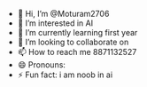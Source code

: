 - 👋 Hi, I’m @Moturam2706
- 👀 I’m interested in AI
- 🌱 I’m currently learning first year
- 💞️ I’m looking to collaborate on 
- 📫 How to reach me 8871132527
- 😄 Pronouns: 
- ⚡ Fun fact: i am noob in ai 

<!---
Moturam2706/Moturam2706 is a ✨ special ✨ repository because its `README.md` (this file) appears on your GitHub profile.
You can click the Preview link to take a look at your changes.
--->
